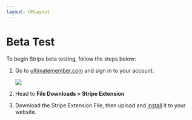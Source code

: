 ```yaml
---
layout: UMLayout
---
```

# Beta Test
<p>
	To begin Stripe beta testing, follow the steps below:
</p>
<ol>
	<li>Go to <a href="http://ultimatemember.com/">ultimatemember.com</a> and sign in to your account.<br>
	<p>
		<img class="noBdr" src="https://s3.amazonaws.com/helpscout.net/docs/assets/561c96629033600a7a36d662/images/65111ea0638c3422caf9cc65/file-1zRRYgXppW.png">
	</p>
	</li>
	<li>
	<p>
		Head to 
		<strong>File Downloads > Stripe Extension</strong>
	</p>
	</li>
	<li>
	<p>
		<strong></strong>Download the Stripe Extension File, then upload and <a href="https://ultimatemember.github.io/docs-v3/um-stripe/article/27-installing-an-extension">install</a> it to your website.<br>
	</p>
	</li>
</ol>
